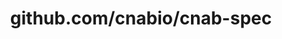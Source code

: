 ---
layout: post
title: github.com/cnabio/cnab-spec
categories: link
tags: [انگلیسی, برنامه‌نویسی]
---